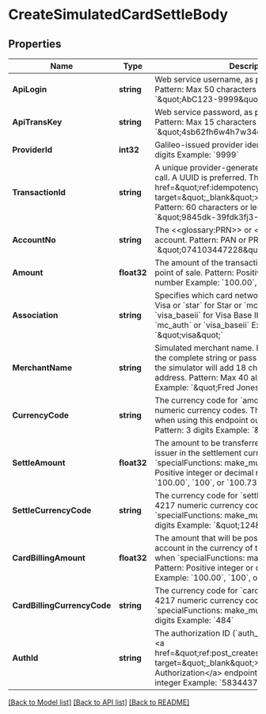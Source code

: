 # CreateSimulatedCardSettleBody

## Properties
Name | Type | Description | Notes
------------ | ------------- | ------------- | -------------
**ApiLogin** | **string** | Web service username, as provided by Galileo. Pattern: Max 50 characters Example: &#x60;\&quot;AbC123-9999\&quot;&#x60; | [default to AbC123-9999]
**ApiTransKey** | **string** | Web service password, as provided by Galileo. Pattern: Max 15 characters Example: &#x60;\&quot;4sb62fh6w4h7w34g\&quot;&#x60; | [default to 4sb62fh6w4h7w34g]
**ProviderId** | **int32** | Galileo-issued provider identifier. Pattern: Max 10 digits Example: &#x60;9999&#x60; | [default to 9999]
**TransactionId** | **string** | A unique provider-generated ID to identify this API call. A UUID is preferred. This value is used for &lt;a href&#x3D;\&quot;ref:idempotency\&quot; target&#x3D;\&quot;_blank\&quot;&gt;idempotency&lt;/a&gt;. Pattern: 60 characters or less Example: &#x60;\&quot;9845dk-39fdk3fj3-4483483478\&quot;&#x60; | [default to 123e4567-e89b-12d3-a456-426614174000]
**AccountNo** | **string** | The &lt;&lt;glossary:PRN&gt;&gt; or &lt;&lt;glossary:PAN&gt;&gt; of the account. Pattern: PAN or PRN  Example: &#x60;\&quot;074103447228\&quot;&#x60; | [default to 074103447228]
**Amount** | **float32** | The amount of the transaction in the currency at the point of sale. Pattern: Positive integer or decimal number Example: &#x60;100.00&#x60;, &#x60;100&#x60;, or &#x60;100.73&#x60; | [optional] [default to null]
**Association** | **string** | Specifies which card network to simulate: &#x60;visa&#x60; for Visa or &#x60;star&#x60; for Star or &#x60;mc_auth&#x60; for Mastercard or &#x60;visa_baseii&#x60; for Visa Base II. Pattern: &#x60;visa&#x60; or &#x60;mc_auth&#x60; or &#x60;visa_baseii&#x60; Example: &#x60;\&quot;visa\&quot;&#x60; | [default to ASSOCIATION.VISA]
**MerchantName** | **string** | Simulated merchant name. Pass 40 characters for the complete string or pass up to 22 characters and the simulator will add 18 characters of a simulated address. Pattern: Max 40 alphanumeric characters Example: &#x60;\&quot;Fred Jones Bagels\&quot;&#x60; | [optional] [default to null]
**CurrencyCode** | **string** | The currency code for &#x60;amount&#x60;. Use ISO 4217 numeric currency codes. This parameter is required when using this endpoint outside the United States. Pattern: 3 digits Example: &#x60;\&quot;840\&quot;&#x60; | [optional] [default to null]
**SettleAmount** | **float32** | The amount to be transferred from merchant to issuer in the settlement currency. Required when &#x60;specialFunctions: make_multicurrency&#x60; Pattern: Positive integer or decimal number Example: &#x60;100.00&#x60;, &#x60;100&#x60;, or &#x60;100.73&#x60; | [optional] [default to null]
**SettleCurrencyCode** | **string** | The currency code for &#x60;settleAmount&#x60;. Use ISO 4217 numeric currency codes. Required when &#x60;specialFunctions: make_multicurrency&#x60;. Pattern: 3 digits Example: &#x60;\&quot;124\&quot;&#x60; | [optional] [default to null]
**CardBillingAmount** | **float32** | The amount that will be posted to the cardholder account in the currency of the account. Required when &#x60;specialFunctions: make_multicurrency&#x60;. Pattern: Positive integer or decimal number Example: &#x60;100.00&#x60;, &#x60;100&#x60;, or &#x60;100.73&#x60; | [optional] [default to null]
**CardBillingCurrencyCode** | **string** | The currency code for &#x60;cardBillingAmount&#x60;. Use ISO 4217 numeric currency codes. Required when &#x60;specialFunctions: make_multicurrency&#x60;. Pattern: 3 digits Example: &#x60;484&#x60; | [optional] [default to null]
**AuthId** | **string** | The authorization ID (&#x60;auth_id&#x60;) as returned by the &lt;a href&#x3D;\&quot;ref:post_createsimulatedcardauth\&quot; target&#x3D;\&quot;_blank\&quot;&gt;Create Simulated Card Authorization&lt;/a&gt; endpoint. Pattern: Positive integer Example: &#x60;58344373&#x60; | [optional] [default to null]

[[Back to Model list]](../README.md#documentation-for-models) [[Back to API list]](../README.md#documentation-for-api-endpoints) [[Back to README]](../README.md)

